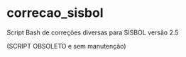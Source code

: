 # correcao_sisbol
Script Bash de correções diversas para SISBOL versão 2.5 

(SCRIPT OBSOLETO e sem manutenção)
